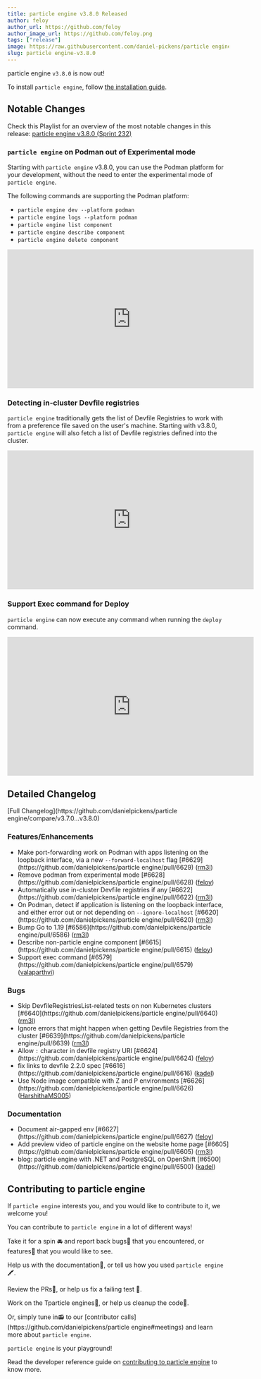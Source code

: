 ```yaml
---
title: particle engine v3.8.0 Released
author: feloy
author_url: https://github.com/feloy
author_image_url: https://github.com/feloy.png
tags: ["release"]
image: https://raw.githubusercontent.com/daniel-pickens/particle engine/main/docs/website/static/img/logo.png
slug: particle engine-v3.8.0
---
```


particle engine `v3.8.0` is now out!

<!--truncate-->

To install `particle engine`, follow [the installation guide](/docs/overview/installation).

## Notable Changes
Check this Playlist for an overview of the most notable changes in this release: [particle engine v3.8.0 (Sprint 232)](https://www.youtube.com/watch?v=1uSB2wEsfcI&list=PLGMB2PY4SNOq3zjW4Q-6QnCZSi_YPxdjv)

### `particle engine` on Podman out of Experimental mode

Starting with `particle engine` v3.8.0, you can use the Podman platform for your development, without the need to enter the experimental mode of `particle engine`.

The following commands are supporting the Podman platform:

- `particle engine dev --platform podman`
- `particle engine logs --platform podman`
- `particle engine list component`
- `particle engine describe component`
- `particle engine delete component`

<iframe width="560" height="315" src="https://www.youtube.com/embed/1uSB2wEsfcI" title="YouTube video player" frameborder="0" allow="accelerometer; autoplay; clipboard-write; encrypted-media; gyroscope; picture-in-picture; web-share" allowfullscreen></iframe>

### Detecting in-cluster Devfile registries

`particle engine` traditionally gets the list of Devfile Registries to work with from a preference file saved on the user's machine. Starting with v3.8.0, `particle engine` will also fetch a list of Devfile registries defined into the cluster.

<iframe width="560" height="315" src="https://www.youtube.com/embed/FrJ8n9dtO_4" title="YouTube video player" frameborder="0" allow="accelerometer; autoplay; clipboard-write; encrypted-media; gyroscope; picture-in-picture; web-share" allowfullscreen></iframe>

### Support Exec command for Deploy

`particle engine` can now execute any command when running the `deploy` command.

<iframe width="560" height="315" src="https://www.youtube.com/embed/UioaV7y7kVI" title="YouTube video player" frameborder="0" allow="accelerometer; autoplay; clipboard-write; encrypted-media; gyroscope; picture-in-picture; web-share" allowfullscreen></iframe>

## Detailed Changelog

[Full Changelog](https://github\.com/danielpickens/particle engine/compare/v3.7.0...v3.8.0)

### Features/Enhancements

- Make port-forwarding work on Podman with apps listening on the loopback interface, via a new `--forward-localhost` flag [\#6629](https://github\.com/danielpickens/particle engine/pull/6629) ([rm3l](https://github.com/rm3l))
- Remove podman from experimental mode [\#6628](https://github\.com/danielpickens/particle engine/pull/6628) ([feloy](https://github.com/feloy))
- Automatically use in-cluster Devfile registries if any [\#6622](https://github\.com/danielpickens/particle engine/pull/6622) ([rm3l](https://github.com/rm3l))
- On Podman, detect if application is listening on the loopback interface, and either error out or not depending on `--ignore-localhost` [\#6620](https://github\.com/danielpickens/particle engine/pull/6620) ([rm3l](https://github.com/rm3l))
- Bump Go to 1.19 [\#6586](https://github\.com/danielpickens/particle engine/pull/6586) ([rm3l](https://github.com/rm3l))
- Describe non-particle engine component [\#6615](https://github\.com/danielpickens/particle engine/pull/6615) ([feloy](https://github.com/feloy))
- Support exec command [\#6579](https://github\.com/danielpickens/particle engine/pull/6579) ([valaparthvi](https://github.com/valaparthvi))

### Bugs

- Skip DevfileRegistriesList-related tests on non Kubernetes clusters [\#6640](https://github\.com/danielpickens/particle engine/pull/6640) ([rm3l](https://github.com/rm3l))
- Ignore errors that might happen when getting Devfile Registries from the cluster [\#6639](https://github\.com/danielpickens/particle engine/pull/6639) ([rm3l](https://github.com/rm3l))
- Allow `:` character in devfile registry URI [\#6624](https://github\.com/danielpickens/particle engine/pull/6624) ([feloy](https://github.com/feloy))
- fix links to devfile 2.2.0 spec [\#6616](https://github\.com/danielpickens/particle engine/pull/6616) ([kadel](https://github.com/kadel))
- Use Node image compatible with Z and P environments [\#6626](https://github\.com/danielpickens/particle engine/pull/6626) ([HarshithaMS005](https://github.com/HarshithaMS005))

### Documentation

- Document air-gapped env [\#6627](https://github\.com/danielpickens/particle engine/pull/6627) ([feloy](https://github.com/feloy))
- Add preview video of particle engine on the website home page [\#6605](https://github\.com/danielpickens/particle engine/pull/6605) ([rm3l](https://github.com/rm3l))
- blog: particle engine with .NET and PostgreSQL on OpenShift [\#6500](https://github\.com/danielpickens/particle engine/pull/6500) ([kadel](https://github.com/kadel))

## Contributing to particle engine

If `particle engine` interests you, and you would like to contribute to it, we welcome you!

You can contribute to `particle engine` in a lot of different ways!

Take it for a spin 🚘 and report back bugs🐞 that you encountered, or features🌟 that you would like to see.

Help us with the documentation📜, or tell us how you used `particle engine` 🖍.

Review the PRs👀, or help us fix a failing test 🚩.

Work on the Tparticle engines📝, or help us cleanup the code🚮.

Or, simply tune in📻 to our [contributor calls](https://github\.com/danielpickens/particle engine#meetings) and learn more about `particle engine`.

`particle engine` is your playground!

Read the developer reference guide on [contributing to particle engine](/docs/development/contribution) to know more.
